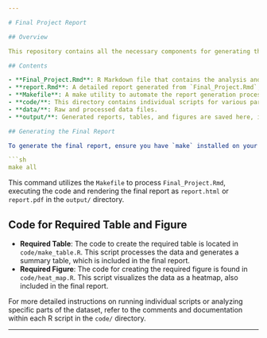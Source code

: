 ```yaml
---

# Final Project Report

## Overview

This repository contains all the necessary components for generating the Final Project Report. The report analyzes a dataset, presenting key findings through tables and figures. This README outlines how to generate the final report and provides insights into the contents of the report, including where to find the code for creating required tables and figures.

## Contents

- **Final_Project.Rmd**: R Markdown file that contains the analysis and code to generate the final report. This includes data cleaning, analysis, and visualization.
- **report.Rmd**: A detailed report generated from `Final_Project.Rmd`, presenting the analysis findings, including tables and figures.
- **Makefile**: A make utility to automate the report generation process. It defines how to generate the final report from `Final_Project.Rmd`.
- **code/**: This directory contains individual scripts for various parts of the analysis, including data cleaning (`clean_data.R`), data visualization (`heat_map.R`, `make_table.R`), and other analytical tasks.
- **data/**: Raw and processed data files.
- **output/**: Generated reports, tables, and figures are saved here, including the final report in HTML or PDF format.

## Generating the Final Report

To generate the final report, ensure you have `make` installed on your system and run the following command from the root of this repository:

```sh
make all
```

This command utilizes the `Makefile` to process `Final_Project.Rmd`, executing the code and rendering the final report as `report.html` or `report.pdf` in the `output/` directory.

## Code for Required Table and Figure

- **Required Table**: The code to create the required table is located in `code/make_table.R`. This script processes the data and generates a summary table, which is included in the final report.
- **Required Figure**: The code for creating the required figure is found in `code/heat_map.R`. This script visualizes the data as a heatmap, also included in the final report.

For more detailed instructions on running individual scripts or analyzing specific parts of the dataset, refer to the comments and documentation within each R script in the `code/` directory.

---
```

